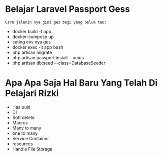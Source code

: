 # Belajar Laravel Passport Gess

    Cara jalanin nya gini ges bagi yang belum tau:

- docker build -t app .
- docker-compose up
- seting env nya ges
- docker exec -it app bash
- php artisan migrate
- php artisan passport:install --uuids
- php artisan db:seed --class=DatabaseSeeder

# Apa Apa Saja Hal Baru Yang Telah Di Pelajari Rizki

- Has uuid
- DI
- Soft delete
- Macros
- Many to many
- one to many
- Service Container
- resources
- Handle File Storage
